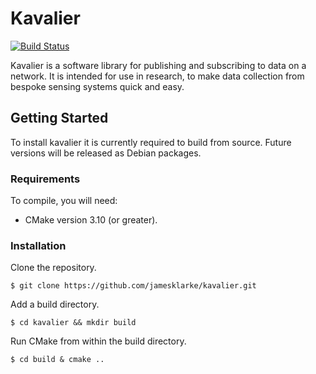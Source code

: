 # Kavalier

[![Build Status](https://travis-ci.com/jamesklarke/kavalier.svg?branch=master)](https://travis-ci.com/jamesklarke/kavalier)

Kavalier is a software library for publishing and subscribing to data on a network. It is intended for use in research, to make data collection from bespoke sensing systems quick and easy.

## Getting Started

To install kavalier it is currently required to build from source. Future versions will be released as Debian packages.

### Requirements

To compile, you will need:
- CMake version 3.10 (or greater).

### Installation

Clone the repository.
```console
$ git clone https://github.com/jamesklarke/kavalier.git
```

Add a build directory.
```console
$ cd kavalier && mkdir build
```

Run CMake from within the build directory.
```console
$ cd build & cmake ..
```
